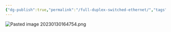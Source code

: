 ```yaml
---
{"dg-publish":true,"permalink":"/full-duplex-switched-ethernet/","tags":["kommunikationssystem"]}
---
```


![Pasted image 20230130164754.png](/img/user/images/Pasted%20image%2020230130164754.png)